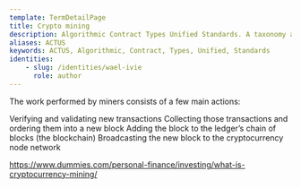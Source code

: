 ```yaml
---
template: TermDetailPage
title: Crypto mining
description: Algorithmic Contract Types Unified Standards. A taxonomy and standard for financial contracts.
aliases: ACTUS
keywords: ACTUS, Algorithmic, Contract, Types, Unified, Standards
identities: 
    - slug: /identities/wael-ivie
      role: author
---
```


The work performed by miners consists of a few main actions:

Verifying and validating new transactions
Collecting those transactions and ordering them into a new block
Adding the block to the ledger’s chain of blocks (the blockchain)
Broadcasting the new block to the cryptocurrency node network

https://www.dummies.com/personal-finance/investing/what-is-cryptocurrency-mining/